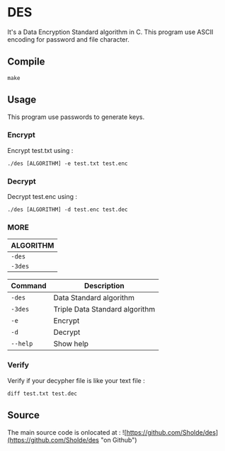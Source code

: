 # DES

It's a Data Encryption Standard algorithm in C. This program use ASCII encoding for password and file character.

## Compile

```
make
```

## Usage

This program use passwords to generate keys.

### Encrypt

Encrypt test.txt using :

```
./des [ALGORITHM] -e test.txt test.enc
```

### Decrypt

Decrypt test.enc using :

```
./des [ALGORITHM] -d test.enc test.dec
```

### MORE

| ALGORITHM |
| --------- |
| `-des`    |
| `-3des`   |

| Command  | Description |
| -------- | ----------- |
| `-des`   | Data Standard algorithm |
| `-3des`  | Triple Data Standard algorithm |
| `-e `    | Encrypt |
| `-d`     | Decrypt |
| `--help` | Show help |

### Verify

Verify if your decypher file is like your text file :

```
diff test.txt test.dec
```

## Source

The main source code is onlocated at : ![https://github.com/Sholde/des](https://github.com/Sholde/des "on Github")